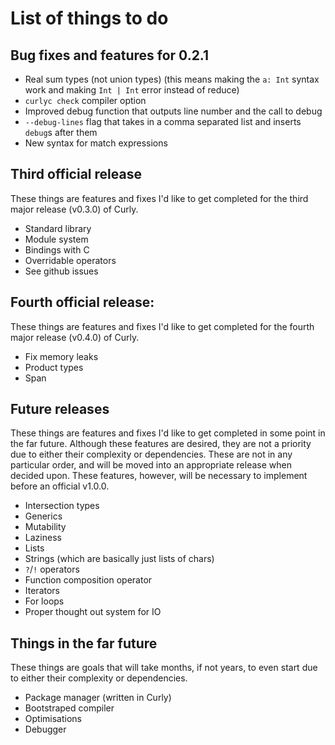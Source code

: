# List of things to do
## Bug fixes and features for 0.2.1
- Real sum types (not union types) (this means making the `a: Int` syntax work and making `Int | Int` error instead of reduce)
- `curlyc check` compiler option
- Improved debug function that outputs line number and the call to debug
- `--debug-lines` flag that takes in a comma separated list and inserts `debug`s after them
- New syntax for match expressions

## Third official release
These things are features and fixes I'd like to get completed for the third major release (v0.3.0) of Curly.
- Standard library
- Module system
- Bindings with C
- Overridable operators
- See github issues

## Fourth official release:
These things are features and fixes I'd like to get completed for the fourth major release (v0.4.0) of Curly.
- Fix memory leaks
- Product types
- Span

## Future releases
These things are features and fixes I'd like to get completed in some point in the far future. Although these features are desired, they are not a priority due to either their complexity or dependencies. These are not in any particular order, and will be moved into an appropriate release when decided upon. These features, however, will be necessary to implement before an official v1.0.0.
- Intersection types
- Generics
- Mutability
- Laziness
- Lists
- Strings (which are basically just lists of chars)
- `?`/`!` operators
- Function composition operator
- Iterators
- For loops
- Proper thought out system for IO

## Things in the far future
These things are goals that will take months, if not years, to even start due to either their complexity or dependencies.
- Package manager (written in Curly)
- Bootstraped compiler
- Optimisations
- Debugger

